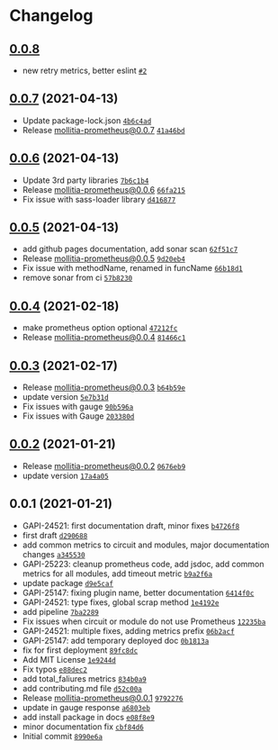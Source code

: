# Changelog

## [0.0.8](https://github.com/genesys/mollitia-prometheus/compare/0.0.7...0.0.8)

- new retry metrics, better eslint [`#2`](https://github.com/genesys/mollitia-prometheus/pull/2)

## [0.0.7](https://github.com/genesys/mollitia-prometheus/compare/0.0.6...0.0.7) (2021-04-13)

- Update package-lock.json [`4b6c4ad`](https://github.com/genesys/mollitia-prometheus/commit/4b6c4ad39b29e4b5eb23050a47a59679f90500fe)
- Release mollitia-prometheus@0.0.7 [`41a46bd`](https://github.com/genesys/mollitia-prometheus/commit/41a46bdb95eb51f438f4b3eaf7d9c5575cd9d498)

## [0.0.6](https://github.com/genesys/mollitia-prometheus/compare/0.0.5...0.0.6) (2021-04-13)

- Update 3rd party libraries [`7b6c1b4`](https://github.com/genesys/mollitia-prometheus/commit/7b6c1b40b5244e4479a300e3b5c15b4dd9751f0b)
- Release mollitia-prometheus@0.0.6 [`66fa215`](https://github.com/genesys/mollitia-prometheus/commit/66fa215d7ea9c9b7d70e06bf6cb53a2399dd43d5)
- Fix issue with sass-loader library [`d416877`](https://github.com/genesys/mollitia-prometheus/commit/d4168774bde01103d03f843154918f6f0eaae48b)

## [0.0.5](https://github.com/genesys/mollitia-prometheus/compare/0.0.4...0.0.5) (2021-04-13)

- add github pages documentation, add sonar scan [`62f51c7`](https://github.com/genesys/mollitia-prometheus/commit/62f51c701157c956b8b3f022f9f2e2d891ea949f)
- Release mollitia-prometheus@0.0.5 [`9d20eb4`](https://github.com/genesys/mollitia-prometheus/commit/9d20eb4caeb492d08cb13278d1e189a85fa48d83)
- Fix issue with methodName, renamed in funcName [`66b18d1`](https://github.com/genesys/mollitia-prometheus/commit/66b18d1de4edb497f022237238ac03bd2e4171d4)
- remove sonar from ci [`57b8230`](https://github.com/genesys/mollitia-prometheus/commit/57b82307f0f0d40df2be3e9960fe502df6c0dba3)

## [0.0.4](https://github.com/genesys/mollitia-prometheus/compare/0.0.3...0.0.4) (2021-02-18)

- make prometheus option optional [`47212fc`](https://github.com/genesys/mollitia-prometheus/commit/47212fc1d2e2474c62262f3ceabd335cb833a8a5)
- Release mollitia-prometheus@0.0.4 [`81466c1`](https://github.com/genesys/mollitia-prometheus/commit/81466c17a5e224d0f8b128e307a0f90a7c1d2398)

## [0.0.3](https://github.com/genesys/mollitia-prometheus/compare/0.0.2...0.0.3) (2021-02-17)

- Release mollitia-prometheus@0.0.3 [`b64b59e`](https://github.com/genesys/mollitia-prometheus/commit/b64b59ede62280b4f2b5f6cd407be00cb5d2bbdc)
- update version [`5e7b31d`](https://github.com/genesys/mollitia-prometheus/commit/5e7b31df317d50bd90ae697460aa1f4600f120fd)
- Fix issues with gauge [`90b596a`](https://github.com/genesys/mollitia-prometheus/commit/90b596ade29603fa4caec0095307bf424407311b)
- Fix issues with Gauge [`203380d`](https://github.com/genesys/mollitia-prometheus/commit/203380d1faaabba91c0df29cf59d77bcaed3e6cb)

## [0.0.2](https://github.com/genesys/mollitia-prometheus/compare/0.0.1...0.0.2) (2021-01-21)

- Release mollitia-prometheus@0.0.2 [`0676eb9`](https://github.com/genesys/mollitia-prometheus/commit/0676eb964f074a8ec380b57ee426476abe5b5c45)
- update version [`17a4a05`](https://github.com/genesys/mollitia-prometheus/commit/17a4a058e9150da1334829d5b8a5a0a4a87dc921)

## 0.0.1 (2021-01-21)

- GAPI-24521: first documentation draft, minor fixes [`b4726f8`](https://github.com/genesys/mollitia-prometheus/commit/b4726f8485c40922e6166164727d0f244af41a41)
- first draft [`d290688`](https://github.com/genesys/mollitia-prometheus/commit/d290688b7ed091ec070797cf2ec54c6c36a6417f)
- add common metrics to circuit and modules, major documentation changes [`a345530`](https://github.com/genesys/mollitia-prometheus/commit/a34553047bc36edc660667926f2d4755c7207f0e)
- GAPI-25223: cleanup prometheus code, add jsdoc, add common metrics for all modules, add timeout metric [`b9a2f6a`](https://github.com/genesys/mollitia-prometheus/commit/b9a2f6a62732e88ce7e5dbf9e8d513e7ef6648e4)
- update package [`d9e5caf`](https://github.com/genesys/mollitia-prometheus/commit/d9e5caf0ec69a360da8a4c5e199eda5e2356f374)
- GAPI-25147: fixing plugin name, better documentation [`6414f0c`](https://github.com/genesys/mollitia-prometheus/commit/6414f0c635bd81e245dfb25d9e5e23c9e6071f9f)
- GAPI-24521: type fixes, global scrap method [`1e4192e`](https://github.com/genesys/mollitia-prometheus/commit/1e4192e12c153e2ea05a23f3a7ae9bc1d8b6a286)
- add pipeline [`7ba2289`](https://github.com/genesys/mollitia-prometheus/commit/7ba2289277dad209d8b1c6e3421c5e549f928c16)
- Fix issues when circuit or module do not use Prometheus [`12235ba`](https://github.com/genesys/mollitia-prometheus/commit/12235ba8e24a486872cd37a250537eeaf9cb393d)
- GAPI-24521: multiple fixes, adding metrics prefix [`06b2acf`](https://github.com/genesys/mollitia-prometheus/commit/06b2acf74b30336d11a752746ab8e2064ecb63f2)
- GAPI-25147: add temporary deployed doc [`0b1813a`](https://github.com/genesys/mollitia-prometheus/commit/0b1813aec89f9eb8baca9543666248bdec893d76)
- fix for first deployment [`89fc8dc`](https://github.com/genesys/mollitia-prometheus/commit/89fc8dccfaeb52e8fa79ed4a204c6c31894222de)
- Add MIT License [`1e9244d`](https://github.com/genesys/mollitia-prometheus/commit/1e9244d78cce6f80fbe54951fed9ecf7ef2d9fa3)
- Fix typos [`e88dec2`](https://github.com/genesys/mollitia-prometheus/commit/e88dec21ef4dc42fa997a7b9c8c0bbd1b265f45a)
- add total_faliures metrics [`834b0a9`](https://github.com/genesys/mollitia-prometheus/commit/834b0a9ddf2600af5d50aee8512d47c8735d4ab1)
- add contributing.md file [`d52c00a`](https://github.com/genesys/mollitia-prometheus/commit/d52c00a708087d4ac2914a38da68e9ff3fe074f6)
- Release mollitia-prometheus@0.0.1 [`9792276`](https://github.com/genesys/mollitia-prometheus/commit/9792276d2794733d1b2eb6ccfbb6e6d67e6ff29a)
- update in gauge response [`a6803eb`](https://github.com/genesys/mollitia-prometheus/commit/a6803eb3c91f970ebf631fc14080034f8943b618)
- add install package in docs [`e08f8e9`](https://github.com/genesys/mollitia-prometheus/commit/e08f8e9f1dc47e84c9629b29c7517ebe70c0e4c3)
- minor documentation fix [`cbf84d6`](https://github.com/genesys/mollitia-prometheus/commit/cbf84d644a7fa75b3d74ccb00a3e6b4a1f0f7056)
- Initial commit [`8990e6a`](https://github.com/genesys/mollitia-prometheus/commit/8990e6a61af1aafa2fa9d0cadc821008065542f6)
